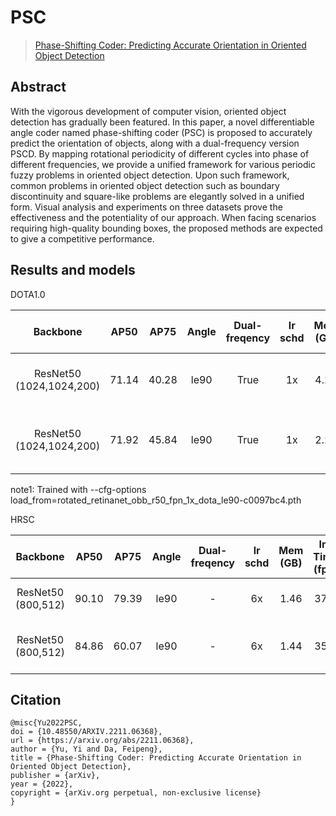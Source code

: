 # PSC

> [Phase-Shifting Coder: Predicting Accurate Orientation in Oriented Object Detection](https://arxiv.org/abs/2211.06368)

<!-- [ALGORITHM] -->

## Abstract

With the vigorous development of computer vision, oriented object detection has gradually been featured. In this paper, a novel differentiable angle coder named phase-shifting coder (PSC) is proposed to accurately predict the orientation of objects, along with a dual-frequency version PSCD. By mapping rotational periodicity of different cycles into phase of different frequencies, we provide a unified framework for various periodic fuzzy problems in oriented object detection. Upon such framework, common problems in oriented object detection such as boundary discontinuity and square-like problems are elegantly solved in a unified form. Visual analysis and experiments on three datasets prove the effectiveness and the potentiality of our approach. When facing scenarios requiring high-quality bounding boxes, the proposed methods are expected to give a competitive performance.

## Results and models

DOTA1.0

|         Backbone         | AP50  | AP75  | Angle | Dual-freqency | lr schd | Mem (GB) | Inf Time (fps) | Aug | Batch Size |                                                              Configs                                                              |                                                                                                                                                                                            Download                                                                                                                                                                                            |
| :----------------------: | :---: | :---: | :---: | :-----------: | :-----: | :------: | :------------: | :-: | :--------: | :-------------------------------------------------------------------------------------------------------------------------------: | :--------------------------------------------------------------------------------------------------------------------------------------------------------------------------------------------------------------------------------------------------------------------------------------------------------------------------------------------------------------------------------------------: |
| ResNet50 (1024,1024,200) | 71.14 | 40.28 | le90  |     True      |   1x    |   4.29   |      21.9      |  -  |     2      |              [rotated-fcos-hbox-le90_r50_fpn_psc-dual_1x_dota](./rotated-fcos-hbox-le90_r50_fpn_psc-dual_1x_dota.py)              |                   [model](https://download.openmmlab.com/mmrotate/v0.1.0/psc/rotated-fcos-hbox-le90_r50_fpn_psc-dual_1x_dota/rotated-fcos-hbox-le90_r50_fpn_psc-dual_1x_dota-326e276b.pth) \| [log](https://download.openmmlab.com/mmrotate/v0.1.0/psc/rotated-fcos-hbox-le90_r50_fpn_psc-dual_1x_dota/rotated-fcos-hbox-le90_r50_fpn_psc-dual_1x_dota-20221115_233457.json)                   |
| ResNet50 (1024,1024,200) | 71.92 | 45.84 | le90  |     True      |   1x    |   2.26   |      20.1      |  -  |     2      | [rotated-retinanet-rbox-le90_r50_fpn_psc-dual_amp-1x_dota (note1)](./rotated-retinanet-rbox-le90_r50_fpn_psc-dual_amp-1x_dota.py) | [model](https://download.openmmlab.com/mmrotate/v0.1.0/psc/rotated-retinanet-rbox-le90_r50_fpn_psc-dual_amp-1x_dota/rotated-retinanet-rbox-le90_r50_fpn_psc-dual_amp-1x_dota-951713be.pth) \| [log](https://download.openmmlab.com/mmrotate/v0.1.0/psc/rotated-retinanet-rbox-le90_r50_fpn_psc-dual_amp-1x_dota/rotated-retinanet-rbox-le90_r50_fpn_psc-dual_amp-1x_dota-20221121_131433.json) |

note1: Trained with --cfg-options load_from=rotated_retinanet_obb_r50_fpn_1x_dota_le90-c0097bc4.pth

HRSC

|      Backbone      | AP50  | AP75  | Angle | Dual-freqency | lr schd | Mem (GB) | Inf Time (fps) | Aug | Batch Size |                                                    Configs                                                    |                                                                                                                                                                              Download                                                                                                                                                                              |
| :----------------: | :---: | :---: | :---: | :-----------: | :-----: | :------: | :------------: | :-: | :--------: | :-----------------------------------------------------------------------------------------------------------: | :----------------------------------------------------------------------------------------------------------------------------------------------------------------------------------------------------------------------------------------------------------------------------------------------------------------------------------------------------------------: |
| ResNet50 (800,512) | 90.10 | 79.39 | le90  |       -       |   6x    |   1.46   |      37.0      | RR  |     2      |      [rotated-fcos-hbox-le90_r50_fpn_psc_rr-6x_hrsc](./rotated-fcos-hbox-le90_r50_fpn_psc_rr-6x_hrsc.py)      |         [model](https://download.openmmlab.com/mmrotate/v0.1.0/psc/rotated-fcos-hbox-le90_r50_fpn_psc_rr-6x_hrsc/rotated-fcos-hbox-le90_r50_fpn_psc_rr-6x_hrsc-3da09c7a.pth) \| [log](https://download.openmmlab.com/mmrotate/v0.1.0/psc/rotated-fcos-hbox-le90_r50_fpn_psc_rr-6x_hrsc/rotated-fcos-hbox-le90_r50_fpn_psc_rr-6x_hrsc-20221114_193627.json)         |
| ResNet50 (800,512) | 84.86 | 60.07 | le90  |       -       |   6x    |   1.44   |      35.7      | RR  |     2      | [rotated-retinanet-rbox-le90_r50_fpn_psc_rr-6x_hrsc](./rotated-retinanet-rbox-le90_r50_fpn_psc_rr-6x_hrsc.py) | [model](https://download.openmmlab.com/mmrotate/v0.1.0/psc/rotated-retinanet-rbox-le90_r50_fpn_psc_rr-6x_hrsc/rotated-retinanet-rbox-le90_r50_fpn_psc_rr-6x_hrsc-d2e78a2d) \| [log](https://download.openmmlab.com/mmrotate/v0.1.0/psc/rotated-retinanet-rbox-le90_r50_fpn_psc_rr-6x_hrsc/rotated-retinanet-rbox-le90_r50_fpn_psc_rr-6x_hrsc-20221119_190110.json) |

## Citation

```
@misc{Yu2022PSC,
doi = {10.48550/ARXIV.2211.06368},
url = {https://arxiv.org/abs/2211.06368},
author = {Yu, Yi and Da, Feipeng},
title = {Phase-Shifting Coder: Predicting Accurate Orientation in Oriented Object Detection},
publisher = {arXiv},
year = {2022},
copyright = {arXiv.org perpetual, non-exclusive license}
}
```
